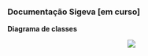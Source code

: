 ### Documentação Sigeva [em curso]

**Diagrama de classes**

<p align="center">
    <img src="https://i.imgur.com/vqxuAr3.jpg" >
</p>

